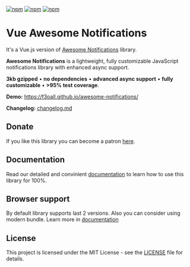 [![npm](https://img.shields.io/npm/v/vue-awesome-notifications.svg?style=for-the-badge)](https://www.npmjs.com/package/vue-awesome-notifications)
[![npm](https://img.shields.io/npm/dm/vue-awesome-notifications.svg?style=for-the-badge)](https://www.npmjs.com/package/vue-awesome-notifications)
[![npm](https://img.shields.io/npm/l/vue-awesome-notifications.svg?style=for-the-badge)](LICENSE)

# Vue Awesome Notifications

It's a Vue.js version of [Awesome Notifications](https://github.com/f3oall/awesome-notifications) library.  

**Awesome Notifications** is a lightweight, fully customizable JavaScript notifications library with enhanced async support.  

**3kb gzipped** &bull; **no dependencies**  &bull; **advanced async support**  &bull; **fully customizable**  &bull; **>95% test coverage**.

**Demo:** https://f3oall.github.io/awesome-notifications/

**Changelog:** [changelog.md](changelog.md)

## Donate

If you like this library you can become a patron [here](https://www.patreon.com/f3oall).

## Documentation

Read our detailed and convinient [documentation](https://f3oall.github.io/awesome-notifications/docs/integrations/vue) to learn how to use this library for 100%.

## Browser support

By default library supports last 2 versions. Also you can consider using modern bundle. Learn more in [documentation](https://f3oall.github.io/awesome-notifications/docs/meta/browser-compatibility)


## License

This project is licensed under the MIT License - see the [LICENSE](LICENSE) file for details.
